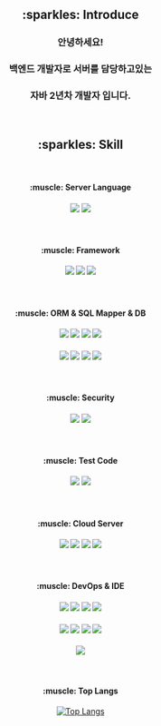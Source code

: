 <div align=center>
  <h2>:sparkles: Introduce</h2>
  <h3>안녕하세요!</h3>
  <h3>백엔드 개발자로 서버를 담당하고있는</h3>
  <h3>자바 2년차 개발자 입니다.</h3>
&nbsp;&nbsp;&nbsp;&nbsp;&nbsp;&nbsp;&nbsp;&nbsp;&nbsp;&nbsp;&nbsp;&nbsp;&nbsp;&nbsp;&nbsp;&nbsp;&nbsp;&nbsp;&nbsp;&nbsp;&nbsp;&nbsp;&nbsp;&nbsp;&nbsp;
<h2>:sparkles: Skill</h2>
&nbsp;&nbsp;&nbsp;&nbsp;&nbsp;&nbsp;&nbsp;&nbsp;&nbsp;&nbsp;&nbsp;&nbsp;&nbsp;&nbsp;&nbsp;&nbsp;&nbsp;&nbsp;&nbsp;&nbsp;&nbsp;&nbsp;&nbsp;&nbsp;&nbsp;
  <h4>:muscle: Server Language</h4>  
<h4> 
<img src="https://img.shields.io/badge/Java-DC382D?style=for-the-badge&logo=JAVA&logoColor=white">
<img src="https://img.shields.io/badge/NODE.JS-DC382D?style=for-the-badge&logo=Node.js&logoColor=white">
</h4>
  &nbsp;&nbsp;&nbsp;&nbsp;&nbsp;&nbsp;&nbsp;&nbsp;&nbsp;&nbsp;&nbsp;&nbsp;&nbsp;&nbsp;&nbsp;&nbsp;&nbsp;&nbsp;&nbsp;&nbsp;&nbsp;&nbsp;&nbsp;&nbsp;&nbsp;
  <h4>:muscle: Framework</h4> 
<h4>
<img src="https://img.shields.io/badge/SPRING-FF4500?style=for-the-badge&logo=SPRING&logoColor=white">
<img src="https://img.shields.io/badge/SPRINGBOOT-FF4500?style=for-the-badge&logo=SPRINGBOOT&logoColor=white">
<img src="https://img.shields.io/badge/EXPRESS.JS-FF4500?style=for-the-badge&logo=Express&logoColor=white">
</h4>  
  &nbsp;&nbsp;&nbsp;&nbsp;&nbsp;&nbsp;&nbsp;&nbsp;&nbsp;&nbsp;&nbsp;&nbsp;&nbsp;&nbsp;&nbsp;&nbsp;&nbsp;&nbsp;&nbsp;&nbsp;&nbsp;&nbsp;&nbsp;&nbsp;&nbsp;
  <h4>:muscle: ORM & SQL Mapper & DB</h4>
<h4>  
<img src="https://img.shields.io/badge/JPA-FFCA28?style=for-the-badge&logo=Jpa&logoColor=white">
<img src="https://img.shields.io/badge/SPRING DATA JPA-FFCA28?style=for-the-badge&logo=SpringDataJpa&logoColor=white">
<img src="https://img.shields.io/badge/HIBERNATE-FFCA28?style=for-the-badge&logo=Hibernate&logoColor=white">
<img src="https://img.shields.io/badge/MYBATIS-FFCA28?style=for-the-badge&logo=Mybatis&logoColor=white"> 
</h4>
<h4>  
<img src="https://img.shields.io/badge/MYSQL-FFCA28?style=for-the-badge&logo=Mysql&logoColor=white">
<img src="https://img.shields.io/badge/MARIADB-FFCA28?style=for-the-badge&logo=MariaDB&logoColor=white">
<img src="https://img.shields.io/badge/MSSQL-FFCA28?style=for-the-badge&logo=Mssql&logoColor=white">
<img src="https://img.shields.io/badge/REDIS-FFCA28?style=for-the-badge&logo=Redis&logoColor=white">  
</h4>  
  &nbsp;&nbsp;&nbsp;&nbsp;&nbsp;&nbsp;&nbsp;&nbsp;&nbsp;&nbsp;&nbsp;&nbsp;&nbsp;&nbsp;&nbsp;&nbsp;&nbsp;&nbsp;&nbsp;&nbsp;&nbsp;&nbsp;&nbsp;&nbsp;&nbsp;
  <h4>:muscle: Security</h4>
<h4>  
<img src="https://img.shields.io/badge/SPRING SECURITY-007531?style=for-the-badge&logo=SPRING SECURITY&logoColor=white">
<img src="https://img.shields.io/badge/JWT-007531?style=for-the-badge&logo=Jwt&logoColor=white">
</h4>
  &nbsp;&nbsp;&nbsp;&nbsp;&nbsp;&nbsp;&nbsp;&nbsp;&nbsp;&nbsp;&nbsp;&nbsp;&nbsp;&nbsp;&nbsp;&nbsp;&nbsp;&nbsp;&nbsp;&nbsp;&nbsp;&nbsp;&nbsp;&nbsp;&nbsp;
  <h4>:muscle: Test Code</h4>
<h4>
  <img src="https://img.shields.io/badge/JUnit4/5-2D4999?style=for-the-badge&logo=JUnit5&logoColor=white">
  <img src="https://img.shields.io/badge/MOCKITO-2D4999?style=for-the-badge&logo=Mockito&logoColor=white">
</h4>  
  &nbsp;&nbsp;&nbsp;&nbsp;&nbsp;&nbsp;&nbsp;&nbsp;&nbsp;&nbsp;&nbsp;&nbsp;&nbsp;&nbsp;&nbsp;&nbsp;&nbsp;&nbsp;&nbsp;&nbsp;&nbsp;&nbsp;&nbsp;&nbsp;&nbsp;
  <h4>:muscle: Cloud Server</h4>
<h4>
<img src="https://img.shields.io/badge/Amazon AWS-0A66C2?style=for-the-badge&logo=Amazon AWS&logoColor=white">
<img src="https://img.shields.io/badge/Amazon S3-0A66C2?style=for-the-badge&logo=Amazon S3&logoColor=white">
<img src="https://img.shields.io/badge/Amazon RDS-0A66C2?style=for-the-badge&logo=Amazon EC2&logoColor=white">  
<img src="https://img.shields.io/badge/Amazon EC2-0A66C2?style=for-the-badge&logo=JUnit5&logoColor=white">
</h4>  
  &nbsp;&nbsp;&nbsp;&nbsp;&nbsp;&nbsp;&nbsp;&nbsp;&nbsp;&nbsp;&nbsp;&nbsp;&nbsp;&nbsp;&nbsp;&nbsp;&nbsp;&nbsp;&nbsp;&nbsp;&nbsp;&nbsp;&nbsp;&nbsp;&nbsp;
  <h4>:muscle: DevOps & IDE</h4>
<h4>  
<img src="https://img.shields.io/badge/DOCKER-5A0FC8?style=for-the-badge&logo=Docker&logoColor=white">
<img src="https://img.shields.io/badge/JENKINS-5A0FC8?style=for-the-badge&logo=Jenkins&logoColor=white"> 
<img src="https://img.shields.io/badge/ATLASSIAN-5A0FC8?style=for-the-badge&logo=Atlassian&logoColor=white">
<img src="https://img.shields.io/badge/JIRA-5A0FC8?style=for-the-badge&logo=Jira&logoColor=white">  
</h4>
<h4>  
<img src="https://img.shields.io/badge/CONFLUENCE-5A0FC8?style=for-the-badge&logo=Confluence&logoColor=white">  
<img src="https://img.shields.io/badge/SWAGGER-5A0FC8?style=for-the-badge&logo=Swagger&logoColor=white">
<img src="https://img.shields.io/badge/INTELLIJ-5A0FC8?style=for-the-badge&logo=IntelliJ IDEA&logoColor=white">
<img src="https://img.shields.io/badge/WEBSTORM-5A0FC8?style=for-the-badge&logo=Webstorm&logoColor=white">  
</h4>
<h4>  
<img src="https://img.shields.io/badge/DATAGRIP-5A0FC8?style=for-the-badge&logo=Datagrip&logoColor=white">
</h4>
  &nbsp;&nbsp;&nbsp;&nbsp;&nbsp;&nbsp;&nbsp;&nbsp;&nbsp;&nbsp;&nbsp;&nbsp;&nbsp;&nbsp;&nbsp;&nbsp;&nbsp;&nbsp;&nbsp;&nbsp;&nbsp;&nbsp;&nbsp;&nbsp;&nbsp;

<h4>:muscle: Top Langs</h4>

[![Top Langs](https://github-readme-stats.vercel.app/api/top-langs/?username=newy12&langs_count=4)](https://github.com/newy12/github-readme-stats)
</div>
